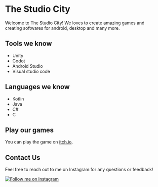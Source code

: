 # The Studio City 

Welcome to The Studio City! We loves to create amazing games and creating softwares for android, desktop and many more.

## Tools we know

- Unity
- Godot
- Android Studio
- Visual studio code

## Languages we know 

- Kotlin
- Java
- C#
- C
  
## Play our games

You can play the game on [itch.io](https://thestudiocity.itch.io/).

## Contact Us

Feel free to reach out to me on Instagram for any questions or feedback!

[![Follow me on Instagram](https://img.shields.io/badge/Follow%20on%20Instagram-%40thestudiocityx-orange)](https://www.instagram.com/thestudiocityx)

